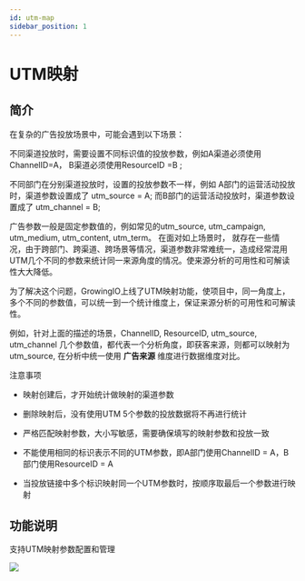 ```yaml
---
id: utm-map
sidebar_position: 1
---
```


# UTM映射

## 简介[](#jian-jie)

在复杂的广告投放场景中，可能会遇到以下场景：

不同渠道投放时，需要设置不同标识值的投放参数，例如A渠道必须使用ChannelID=A， B渠道必须使用ResourceID =B ;

不同部门在分别渠道投放时，设置的投放参数不一样，例如 A部门的运营活动投放时，渠道参数设置成了 utm_source = A; 而B部门的运营活动投放时，渠道参数设置成了 utm_channel = B;

广告参数一般是固定参数值的，例如常见的utm_source, utm_campaign, utm_medium, utm_content, utm_term。 在面对如上场景时， 就存在一些情况，由于跨部门、跨渠道、跨场景等情况，渠道参数非常难统一，造成经常混用UTM几个不同的参数来统计同一来源角度的情况。使来源分析的可用性和可解读性大大降低。

为了解决这个问题，GrowingIO上线了UTM映射功能，使项目中，同一角度上，多个不同的参数值，可以统一到一个统计维度上，保证来源分析的可用性和可解读性。

例如，针对上面的描述的场景，ChannelID, ResourceID, utm_source, utm_channel 几个参数值，都代表一个分析角度，即获客来源，则都可以映射为utm_source, 在分析中统一使用 **广告来源** 维度进行数据维度对比。

注意事项

* 映射创建后，才开始统计做映射的渠道参数
    
* 删除映射后，没有使用UTM 5个参数的投放数据将不再进行统计
    
* 严格匹配映射参数，大小写敏感，需要确保填写的映射参数和投放一致
    
* 不能使用相同的标识表示不同的UTM参数，即A部门使用ChannelID = A，B部门使用ResourceID = A
    
* 当投放链接中多个标识映射同一个UTM参数时，按顺序取最后一个参数进行映射
    

## 功能说明[](#gong-neng-shuo-ming)

支持UTM映射参数配置和管理

![](/img/assets-M2qbZInaXgdm8kkNospsyncd6473de59725fa1cab6446a435381bbe23b18c0b.png)
